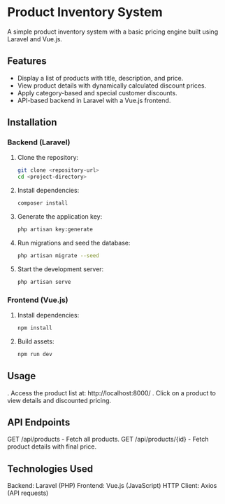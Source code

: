 # Product Inventory System

A simple product inventory system with a basic pricing engine built using Laravel and Vue.js.

## Features
- Display a list of products with title, description, and price.
- View product details with dynamically calculated discount prices.
- Apply category-based and special customer discounts.
- API-based backend in Laravel with a Vue.js frontend.

## Installation

### Backend (Laravel)
1. Clone the repository:
   ```sh
   git clone <repository-url>
   cd <project-directory>
2. Install dependencies:
   ```sh
   composer install
3. Generate the application key:
   ```sh
   php artisan key:generate
4. Run migrations and seed the database:
   ```sh
   php artisan migrate --seed
5. Start the development server:
    ```sh
    php artisan serve

### Frontend (Vue.js)
1. Install dependencies:
   ```sh
   npm install
2. Build assets:
   ```sh
   npm run dev

## Usage
. Access the product list at:
http://localhost:8000/
. Click on a product to view details and discounted pricing.

## API Endpoints
GET /api/products - Fetch all products.
GET /api/products/{id} - Fetch product details with final price.

## Technologies Used
Backend: Laravel (PHP)
Frontend: Vue.js (JavaScript)
HTTP Client: Axios (API requests)